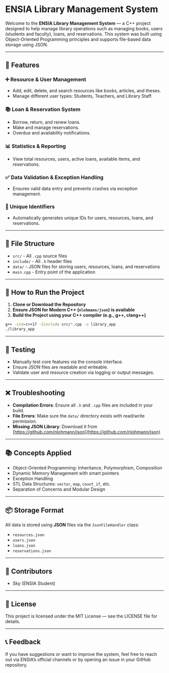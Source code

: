 # ENSIA Library Management System

Welcome to the **ENSIA Library Management System** — a C++ project designed to help manage library operations such as managing books, users (students and faculty), loans, and reservations. This system was built using Object-Oriented Programming principles and supports file-based data storage using JSON.

---

## 🔧 Features

### ➕ Resource & User Management
- Add, edit, delete, and search resources like books, articles, and theses.
- Manage different user types: Students, Teachers, and Library Staff.

### 📚 Loan & Reservation System
- Borrow, return, and renew loans.
- Make and manage reservations.
- Overdue and availability notifications.

### 📊 Statistics & Reporting
- View total resources, users, active loans, available items, and reservations.

### ✅ Data Validation & Exception Handling
- Ensures valid data entry and prevents crashes via exception management.

### 🔐 Unique Identifiers
- Automatically generates unique IDs for users, resources, loans, and reservations.

---

## 📁 File Structure

- `src/` - All `.cpp` source files
- `include/` - All `.h` header files
- `data/` - JSON files for storing users, resources, loans, and reservations
- `main.cpp` - Entry point of the application

---

## 💾 How to Run the Project

1. **Clone or Download the Repository**
2. **Ensure JSON for Modern C++ (`nlohmann/json`) is available**
3. **Build the Project using your C++ compiler (e.g., g++, clang++)**

```bash
g++ -std=c++17 -Iinclude src/*.cpp -o library_app
./library_app
```

---

## 🧪 Testing

- Manually test core features via the console interface.
- Ensure JSON files are readable and writeable.
- Validate user and resource creation via logging or output messages.

---

## ❌ Troubleshooting

- **Compilation Errors**: Ensure all `.h` and `.cpp` files are included in your build.
- **File Errors**: Make sure the `data/` directory exists with read/write permission.
- **Missing JSON Library**: Download it from [https://github.com/nlohmann/json](https://github.com/nlohmann/json)

---

## 📚 Concepts Applied

- Object-Oriented Programming: Inheritance, Polymorphism, Composition
- Dynamic Memory Management with smart pointers
- Exception Handling
- STL Data Structures: `vector`, `map`, `count_if`, etc.
- Separation of Concerns and Modular Design

---

## 📦 Storage Format

All data is stored using **JSON** files via the `JsonFileHandler` class:
- `resources.json`
- `users.json`
- `loans.json`
- `reservations.json`

---

## 👥 Contributors

- Sky (ENSIA Student)

---

## 📃 License

This project is licensed under the MIT License — see the LICENSE file for details.

---

## 📞 Feedback

If you have suggestions or want to improve the system, feel free to reach out via ENSIA’s official channels or by opening an issue in your GitHub repository.